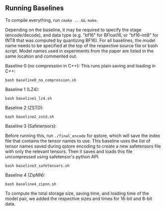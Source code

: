 ## Running Baselines

To compile everything, run `cmake .. && make`.

Depending on the baseline, it may be required to specify the stage (encode/decode), and data type (e.g. "bf16" for BFloat16, or "bf16-int8" for INT8 that was computed by quantizing BF16).
For all baselines, the model name needs to be specified at the top of the respective source file or bash script.
Model names used in experiments from the paper are listed in the same location and commented out.

Baseline 0 (no compression in C++):
This runs plain saving and loading in C++:

`bash baseline0_no_compression.sh`

Baseline 1 (LZ4):

`bash baseline1_lz4.sh`

Baseline 2 (ZSTD):

`bash baseline2_zstd.sh`

Baseline 3 (Safetensors):

Before running this, run `./final_encode` for qstore, which will save the index file that contains the tensor names to use.
This baseline uses the list of tensor names saved during qstore encoding to create a new safetensors file with only the relevant tensors.
Then it saves and loads this file uncompressed using safetensor's python API.

`bash baseline3_safetensors.sh`

Baseline 4 (ZipNN):

`bash baseline4_zipnn.sh`

To compute the total storage size, saving time, and loading time of the model pair, we added the respective sizes and times for 16-bit and 8-bit data.